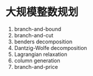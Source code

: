 # 大规模整数规划

1. branch-and-bound
2. branch-and-cut
3. benders decomposition
4. Dantzig-Wolfe decomposition
5. Lagrangian relaxation
6. column generation
7. branch-and-price